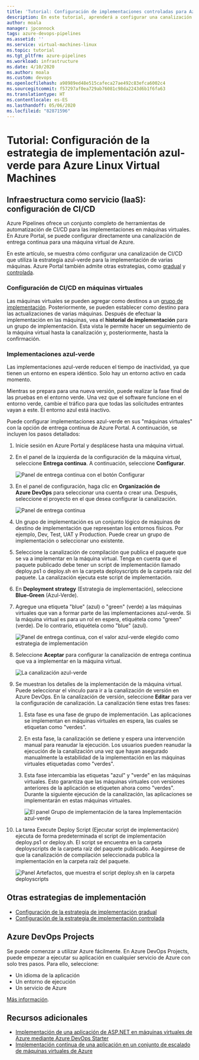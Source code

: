 ```yaml
---
title: 'Tutorial: Configuración de implementaciones controladas para Azure Linux Virtual Machines'
description: En este tutorial, aprenderá a configurar una canalización de implementación continua (CD). Esta canalización actualiza un grupo de máquinas virtuales Linux en Azure con la estrategia de implementación azul-verde.
author: moala
manager: jpconnock
tags: azure-devops-pipelines
ms.assetid: ''
ms.service: virtual-machines-linux
ms.topic: tutorial
ms.tgt_pltfrm: azure-pipelines
ms.workload: infrastructure
ms.date: 4/10/2020
ms.author: moala
ms.custom: devops
ms.openlocfilehash: a98989ed48e515cafeca27ae492c83efca6002c4
ms.sourcegitcommit: f57297af0ea729ab76081c98da2243d6b1f6fa63
ms.translationtype: HT
ms.contentlocale: es-ES
ms.lasthandoff: 05/06/2020
ms.locfileid: "82871596"
---
```

# <a name="tutorial---configure-the-blue-green-deployment-strategy-for-azure-linux-virtual-machines"></a>Tutorial: Configuración de la estrategia de implementación azul-verde para Azure Linux Virtual Machines

## <a name="infrastructure-as-a-service-iaas---configure-cicd"></a>Infraestructura como servicio (IaaS): configuración de CI/CD

Azure Pipelines ofrece un conjunto completo de herramientas de automatización de CI/CD para las implementaciones en máquinas virtuales. En Azure Portal, se puede configurar directamente una canalización de entrega continua para una máquina virtual de Azure.

En este artículo, se muestra cómo configurar una canalización de CI/CD que utiliza la estrategia azul-verde para la implementación de varias máquinas. Azure Portal también admite otras estrategias, como [gradual](https://aka.ms/AA7jlh8) y [controlada](https://aka.ms/AA7jdrz).

### <a name="configure-cicd-on-virtual-machines"></a>Configuración de CI/CD en máquinas virtuales

Las máquinas virtuales se pueden agregar como destinos a un [grupo de implementación](https://docs.microsoft.com/azure/devops/pipelines/release/deployment-groups). Posteriormente, se pueden establecer como destino para las actualizaciones de varias máquinas. Después de efectuar la implementación en las máquinas, vea el **historial de implementación** para un grupo de implementación. Esta vista le permite hacer un seguimiento de la máquina virtual hasta la canalización y, posteriormente, hasta la confirmación.

### <a name="blue-green-deployments"></a>Implementaciones azul-verde

Las implementaciones azul-verde reducen el tiempo de inactividad, ya que tienen un entorno en espera idéntico. Solo hay un entorno activo en cada momento.

Mientras se prepara para una nueva versión, puede realizar la fase final de las pruebas en el entorno verde. Una vez que el software funcione en el entorno verde, cambie el tráfico para que todas las solicitudes entrantes vayan a este. El entorno azul está inactivo.

Puede configurar implementaciones azul-verde en sus "máquinas virtuales" con la opción de entrega continua de Azure Portal. A continuación, se incluyen los pasos detallados:

1. Inicie sesión en Azure Portal y desplácese hasta una máquina virtual.
1. En el panel de la izquierda de la configuración de la máquina virtual, seleccione **Entrega continua**. A continuación, seleccione **Configurar**.

   ![Panel de entrega continua con el botón Configurar](media/tutorial-devops-azure-pipelines-classic/azure-devops-configure.png)

1. En el panel de configuración, haga clic en **Organización de Azure DevOps** para seleccionar una cuenta o crear una. Después, seleccione el proyecto en el que desea configurar la canalización.  

   ![Panel de entrega continua](media/tutorial-devops-azure-pipelines-classic/azure-devops-rolling.png)

1. Un grupo de implementación es un conjunto lógico de máquinas de destino de implementación que representan los entornos físicos. Por ejemplo, Dev, Test, UAT y Production. Puede crear un grupo de implementación o seleccionar uno existente.
1. Seleccione la canalización de compilación que publica el paquete que se va a implementar en la máquina virtual. Tenga en cuenta que el paquete publicado debe tener un script de implementación llamado deploy.ps1 o deploy.sh en la carpeta deployscripts de la carpeta raíz del paquete. La canalización ejecuta este script de implementación.
1. En **Deployment strategy** (Estrategia de implementación), seleccione **Blue-Green** (Azul-Verde).
1. Agregue una etiqueta "blue" (azul) o "green" (verde) a las máquinas virtuales que van a formar parte de las implementaciones azul-verde. Si la máquina virtual es para un rol en espera, etiquétela como "green" (verde). De lo contrario, etiquétela como "blue" (azul).

   ![Panel de entrega continua, con el valor azul-verde elegido como estrategia de implementación](media/tutorial-devops-azure-pipelines-classic/azure-devops-blue-green-configure.png)

1. Seleccione **Aceptar** para configurar la canalización de entrega continua que va a implementar en la máquina virtual.

   ![La canalización azul-verde](media/tutorial-devops-azure-pipelines-classic/azure-devops-blue-green-pipeline.png)

1. Se muestran los detalles de la implementación de la máquina virtual. Puede seleccionar el vínculo para ir a la canalización de versión en Azure DevOps. En la canalización de versión, seleccione **Editar** para ver la configuración de canalización. La canalización tiene estas tres fases:

   1. Esta fase es una fase de grupo de implementación. Las aplicaciones se implementan en máquinas virtuales en espera, las cuales se etiquetan como "verdes".
   1. En esta fase, la canalización se detiene y espera una intervención manual para reanudar la ejecución. Los usuarios pueden reanudar la ejecución de la canalización una vez que hayan asegurado manualmente la estabilidad de la implementación en las máquinas virtuales etiquetadas como "verdes".
   1. Esta fase intercambia las etiquetas "azul" y "verde" en las máquinas virtuales. Esto garantiza que las máquinas virtuales con versiones anteriores de la aplicación se etiqueten ahora como "verdes". Durante la siguiente ejecución de la canalización, las aplicaciones se implementarán en estas máquinas virtuales.

      ![El panel Grupo de implementación de la tarea Implementación azul-verde](media/tutorial-devops-azure-pipelines-classic/azure-devops-blue-green-tasks.png)

1. La tarea Execute Deploy Script (Ejecutar script de implementación) ejecuta de forma predeterminada el script de implementación deploy.ps1 or deploy.sh. El script se encuentra en la carpeta deployscripts de la carpeta raíz del paquete publicado. Asegúrese de que la canalización de compilación seleccionada publica la implementación en la carpeta raíz del paquete.

   ![Panel Artefactos, que muestra el script deploy.sh en la carpeta deployscripts](media/tutorial-deployment-strategy/package.png)

## <a name="other-deployment-strategies"></a>Otras estrategias de implementación

- [Configuración de la estrategia de implementación gradual](https://aka.ms/AA7jlh8)
- [Configuración de la estrategia de implementación controlada](https://aka.ms/AA7jdrz)

## <a name="azure-devops-projects"></a>Azure DevOps Projects

Se puede comenzar a utilizar Azure fácilmente. En Azure DevOps Projects, puede empezar a ejecutar su aplicación en cualquier servicio de Azure con solo tres pasos. Para ello, seleccione:

- Un idioma de la aplicación
- Un entorno de ejecución
- Un servicio de Azure

[Más información](https://azure.microsoft.com/features/devops-projects/).

## <a name="additional-resources"></a>Recursos adicionales

- [Implementación de una aplicación de ASP.NET en máquinas virtuales de Azure mediante Azure DevOps Starter](https://docs.microsoft.com/azure/devops-project/azure-devops-project-vms)
- [Implementación continua de una aplicación en un conjunto de escalado de máquinas virtuales de Azure](https://docs.microsoft.com/azure/devops/pipelines/apps/cd/azure/deploy-azure-scaleset)
